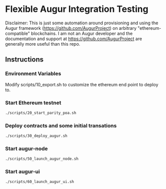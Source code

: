 # Flexible Augur Integration Testing

Disclaimer: This is just some automation around provisioning and using
the Augur framework (https://github.com/AugurProject) on arbitrary
"ethereum-compatible" blockchains. I am not an Augur developer and the
documentation and support at https://github.com/AugurProject are
generally more useful than this repo.


## Instructions

### Environment Variables

Modify scripts/10_export.sh to customize the ethereum end point to
deploy to.

### Start Ethereum testnet

```bash
./scripts/20_start_parity_poa.sh
```

### Deploy contracts and some initial transations

```bash
./scripts/30_deploy_augur.sh
```

### Start augur-node

```bash
./scripts/50_launch_augur_node.sh
```

### Start augur-ui

```bash
./scripts/60_launch_augur_ui.sh
```
